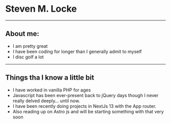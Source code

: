 # Steven M. Locke

----

## About me:
- I am pretty great
- I have been coding for longer than I generally admit to myself
- I disc golf a lot

----

## Things tha I know a little bit
- I have worked in vanilla PHP for ages
- Javascript has been ever-present back to jQuery days though I never really delved deeply… until now.
- I have been recently doing projects in NextJs 13 with the App router.
- Also reading up on Astro js and will be starting something with that very soon
